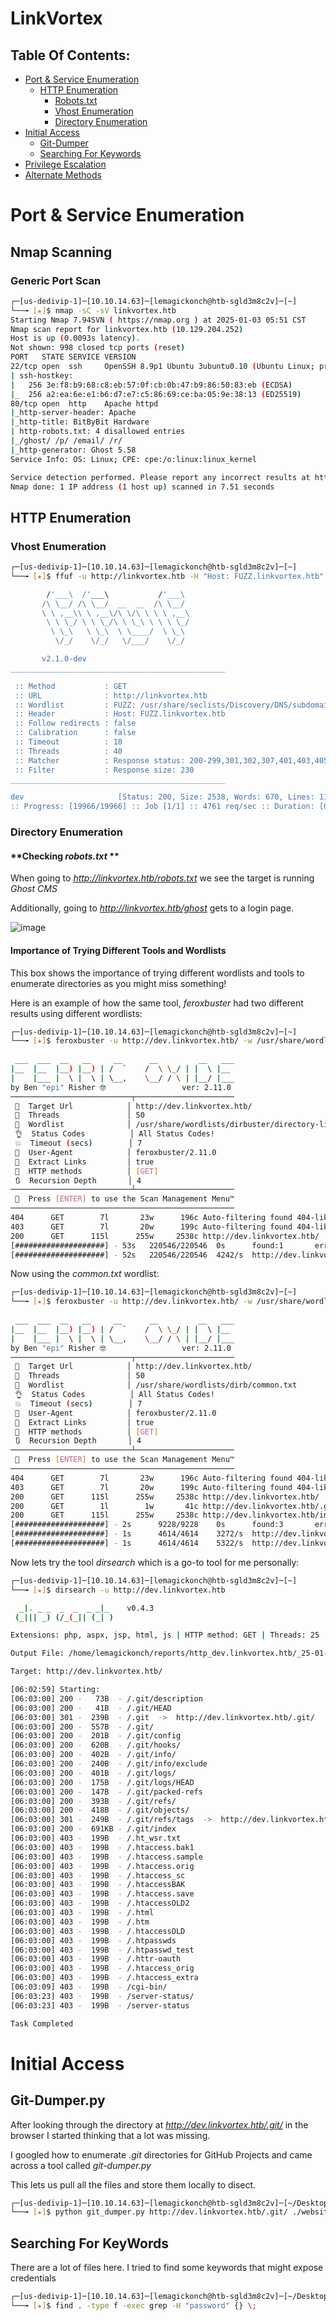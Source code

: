 # LinkVortex

## Table Of Contents:
<!--ts-->
  * [Port & Service Enumeration](#port-&-service-enumeration)
    * [HTTP Enumeration](#http-enumeration)
      * [Robots.txt](#checking-robots.txt)
      * [Vhost Enumeration](#vhost-enumeration)
      * [Directory Enumeration](#directory-enumeration)
  * [Initial Access](#intial-access)
    * [Git-Dumper](#git-dumper)
    * [Searching For Keywords](#searching-for-keywords)
  * [Privilege Escalation](#privilege-escalation)
  * [Alternate Methods](#alternate-methods)

# **Port & Service Enumeration**

## **Nmap Scanning**

### Generic Port Scan

```bash
┌─[us-dedivip-1]─[10.10.14.63]─[lemagickonch@htb-sgld3m8c2v]─[~]
└──╼ [★]$ nmap -sC -sV linkvortex.htb
Starting Nmap 7.94SVN ( https://nmap.org ) at 2025-01-03 05:51 CST
Nmap scan report for linkvortex.htb (10.129.204.252)
Host is up (0.0093s latency).
Not shown: 998 closed tcp ports (reset)
PORT   STATE SERVICE VERSION
22/tcp open  ssh     OpenSSH 8.9p1 Ubuntu 3ubuntu0.10 (Ubuntu Linux; protocol 2.0)
| ssh-hostkey: 
|   256 3e:f8:b9:68:c8:eb:57:0f:cb:0b:47:b9:86:50:83:eb (ECDSA)
|_  256 a2:ea:6e:e1:b6:d7:e7:c5:86:69:ce:ba:05:9e:38:13 (ED25519)
80/tcp open  http    Apache httpd
|_http-server-header: Apache
|_http-title: BitByBit Hardware
| http-robots.txt: 4 disallowed entries 
|_/ghost/ /p/ /email/ /r/
|_http-generator: Ghost 5.58
Service Info: OS: Linux; CPE: cpe:/o:linux:linux_kernel

Service detection performed. Please report any incorrect results at https://nmap.org/submit/ .
Nmap done: 1 IP address (1 host up) scanned in 7.51 seconds
```

## **HTTP Enumeration**

### **Vhost Enumeration**

```bash
┌─[us-dedivip-1]─[10.10.14.63]─[lemagickonch@htb-sgld3m8c2v]─[~]
└──╼ [★]$ ffuf -u http://linkvortex.htb -H "Host: FUZZ.linkvortex.htb" -w /usr/share/seclists/Discovery/DNS/subdomains-top1million-20000.txt -fs 230

        /'___\  /'___\           /'___\       
       /\ \__/ /\ \__/  __  __  /\ \__/       
       \ \ ,__\\ \ ,__\/\ \/\ \ \ \ ,__\      
        \ \ \_/ \ \ \_/\ \ \_\ \ \ \ \_/      
         \ \_\   \ \_\  \ \____/  \ \_\       
          \/_/    \/_/   \/___/    \/_/       

       v2.1.0-dev
________________________________________________

 :: Method           : GET
 :: URL              : http://linkvortex.htb
 :: Wordlist         : FUZZ: /usr/share/seclists/Discovery/DNS/subdomains-top1million-20000.txt
 :: Header           : Host: FUZZ.linkvortex.htb
 :: Follow redirects : false
 :: Calibration      : false
 :: Timeout          : 10
 :: Threads          : 40
 :: Matcher          : Response status: 200-299,301,302,307,401,403,405,500
 :: Filter           : Response size: 230
________________________________________________

dev                     [Status: 200, Size: 2538, Words: 670, Lines: 116, Duration: 11ms]
:: Progress: [19966/19966] :: Job [1/1] :: 4761 req/sec :: Duration: [0:00:04] :: Errors: 0 ::
```

### **Directory Enumeration**

#### **Checking *robots.txt* **

When going to *http://linkvortex.htb/robots.txt* we see the target is running *Ghost CMS*

Additionally, going to *http://linkvortex.htb/ghost* gets to a login page.

![image](https://github.com/user-attachments/assets/ec4700e4-949b-45d8-b418-dc09a61fa876)

#### **Importance of Trying Different Tools and Wordlists**

This box shows the importance of trying different wordlists and tools to enumerate directories as you might miss something!

Here is an example of how the same tool, *feroxbuster* had two different results using different wordlists:

```bash
┌─[us-dedivip-1]─[10.10.14.63]─[lemagickonch@htb-sgld3m8c2v]─[~]
└──╼ [★]$ feroxbuster -u http://dev.linkvortex.htb/ -w /usr/share/wordlists/dirbuster/directory-list-2.3-medium.txt 
                                                                                                                                                                                              
 ___  ___  __   __     __      __         __   ___
|__  |__  |__) |__) | /  `    /  \ \_/ | |  \ |__
|    |___ |  \ |  \ | \__,    \__/ / \ | |__/ |___
by Ben "epi" Risher 🤓                 ver: 2.11.0
───────────────────────────┬──────────────────────
 🎯  Target Url            │ http://dev.linkvortex.htb/
 🚀  Threads               │ 50
 📖  Wordlist              │ /usr/share/wordlists/dirbuster/directory-list-2.3-medium.txt
 👌  Status Codes          │ All Status Codes!
 💥  Timeout (secs)        │ 7
 🦡  User-Agent            │ feroxbuster/2.11.0
 🔎  Extract Links         │ true
 🏁  HTTP methods          │ [GET]
 🔃  Recursion Depth       │ 4
───────────────────────────┴──────────────────────
 🏁  Press [ENTER] to use the Scan Management Menu™
──────────────────────────────────────────────────
404      GET        7l       23w      196c Auto-filtering found 404-like response and created new filter; toggle off with --dont-filter
403      GET        7l       20w      199c Auto-filtering found 404-like response and created new filter; toggle off with --dont-filter
200      GET      115l      255w     2538c http://dev.linkvortex.htb/
[####################] - 53s   220546/220546  0s      found:1       errors:158    
[####################] - 52s   220546/220546  4242/s  http://dev.linkvortex.htb/  
```

Now using the *common.txt* wordlist:

```bash
┌─[us-dedivip-1]─[10.10.14.63]─[lemagickonch@htb-sgld3m8c2v]─[~]
└──╼ [★]$ feroxbuster -u http://dev.linkvortex.htb/ -w /usr/share/wordlists/dirb/common.txt 
                                                                                                                                                                                              
 ___  ___  __   __     __      __         __   ___
|__  |__  |__) |__) | /  `    /  \ \_/ | |  \ |__
|    |___ |  \ |  \ | \__,    \__/ / \ | |__/ |___
by Ben "epi" Risher 🤓                 ver: 2.11.0
───────────────────────────┬──────────────────────
 🎯  Target Url            │ http://dev.linkvortex.htb/
 🚀  Threads               │ 50
 📖  Wordlist              │ /usr/share/wordlists/dirb/common.txt
 👌  Status Codes          │ All Status Codes!
 💥  Timeout (secs)        │ 7
 🦡  User-Agent            │ feroxbuster/2.11.0
 🔎  Extract Links         │ true
 🏁  HTTP methods          │ [GET]
 🔃  Recursion Depth       │ 4
───────────────────────────┴──────────────────────
 🏁  Press [ENTER] to use the Scan Management Menu™
──────────────────────────────────────────────────
404      GET        7l       23w      196c Auto-filtering found 404-like response and created new filter; toggle off with --dont-filter
403      GET        7l       20w      199c Auto-filtering found 404-like response and created new filter; toggle off with --dont-filter
200      GET      115l      255w     2538c http://dev.linkvortex.htb/
200      GET        1l        1w       41c http://dev.linkvortex.htb/.git/HEAD
200      GET      115l      255w     2538c http://dev.linkvortex.htb/index.html
[####################] - 2s      9228/9228    0s      found:3       errors:0      
[####################] - 1s      4614/4614    3272/s  http://dev.linkvortex.htb/ 
[####################] - 1s      4614/4614    5322/s  http://dev.linkvortex.htb/cgi-bin/  
```

Now lets try the tool *dirsearch* which is a go-to tool for me personally:

```bash
┌─[us-dedivip-1]─[10.10.14.63]─[lemagickonch@htb-sgld3m8c2v]─[~]
└──╼ [★]$ dirsearch -u http://dev.linkvortex.htb

  _|. _ _  _  _  _ _|_    v0.4.3
 (_||| _) (/_(_|| (_| )

Extensions: php, aspx, jsp, html, js | HTTP method: GET | Threads: 25 | Wordlist size: 11460

Output File: /home/lemagickonch/reports/http_dev.linkvortex.htb/_25-01-03_06-02-59.txt

Target: http://dev.linkvortex.htb/

[06:02:59] Starting: 
[06:03:00] 200 -   73B  - /.git/description
[06:03:00] 200 -   41B  - /.git/HEAD
[06:03:00] 301 -  239B  - /.git  ->  http://dev.linkvortex.htb/.git/
[06:03:00] 200 -  557B  - /.git/
[06:03:00] 200 -  201B  - /.git/config
[06:03:00] 200 -  620B  - /.git/hooks/
[06:03:00] 200 -  402B  - /.git/info/
[06:03:00] 200 -  240B  - /.git/info/exclude
[06:03:00] 200 -  401B  - /.git/logs/
[06:03:00] 200 -  175B  - /.git/logs/HEAD
[06:03:00] 200 -  147B  - /.git/packed-refs
[06:03:00] 200 -  393B  - /.git/refs/
[06:03:00] 200 -  418B  - /.git/objects/
[06:03:00] 301 -  249B  - /.git/refs/tags  ->  http://dev.linkvortex.htb/.git/refs/tags/
[06:03:00] 200 -  691KB - /.git/index
[06:03:00] 403 -  199B  - /.ht_wsr.txt
[06:03:00] 403 -  199B  - /.htaccess.bak1
[06:03:00] 403 -  199B  - /.htaccess.sample
[06:03:00] 403 -  199B  - /.htaccess.orig
[06:03:00] 403 -  199B  - /.htaccess_sc
[06:03:00] 403 -  199B  - /.htaccessBAK
[06:03:00] 403 -  199B  - /.htaccess.save
[06:03:00] 403 -  199B  - /.htaccessOLD2
[06:03:00] 403 -  199B  - /.html
[06:03:00] 403 -  199B  - /.htm
[06:03:00] 403 -  199B  - /.htaccessOLD
[06:03:00] 403 -  199B  - /.htpasswds
[06:03:00] 403 -  199B  - /.htpasswd_test
[06:03:00] 403 -  199B  - /.httr-oauth
[06:03:00] 403 -  199B  - /.htaccess_orig
[06:03:00] 403 -  199B  - /.htaccess_extra
[06:03:09] 403 -  199B  - /cgi-bin/
[06:03:23] 403 -  199B  - /server-status/
[06:03:23] 403 -  199B  - /server-status

Task Completed
```

# **Initial Access**

## **Git-Dumper.py**

After looking through the directory at *http://dev.linkvortex.htb/.git/* in the browser I started thinking that a lot was missing.

I googled how to enumerate *.git* directories for GitHub Projects and came across a tool called *git-dumper.py*

This lets us pull all the files and store them locally to disect.

```bash
┌─[us-dedivip-1]─[10.10.14.63]─[lemagickonch@htb-sgld3m8c2v]─[~/Desktop/git-dumper/website]
└──╼ [★]$ python git_dumper.py http://dev.linkvortex.htb/.git/ ./website/
```

## **Searching For KeyWords**

There are a lot of files here. I tried to find some keywords that might expose credentials

```bash
┌─[us-dedivip-1]─[10.10.14.63]─[lemagickonch@htb-sgld3m8c2v]─[~/Desktop/git-dumper/website]
└──╼ [★]$ find . -type f -exec grep -H "password" {} \;
```
